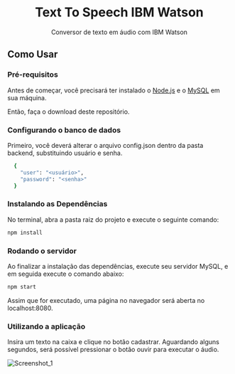<h1 align="center">  Text To Speech IBM Watson</h1>
<p align="center"> Conversor de texto em áudio com IBM Watson</p>

## Como Usar

### Pré-requisitos
Antes de começar, você precisará ter instalado o [Node.js](https://nodejs.org/en/) e o [MySQL](https://www.mysql.com/) em sua máquina.

Então, faça o download deste repositório.

### Configurando o banco de dados
Primeiro, você deverá alterar o arquivo config.json dentro da pasta backend, substituindo usuário e senha.

```bash
  {
    "user": "<usuário>",
    "password": "<senha>"
  }
```


### Instalando as Dependências

No terminal, abra a pasta raiz do projeto e execute o seguinte comando:

```sh
npm install
```
### Rodando o servidor

Ao finalizar a instalação das dependências, execute seu servidor MySQL, e em seguida execute o comando abaixo:

```sh
npm start
```

Assim que for executado, uma página no navegador será aberta no localhost:8080.

### Utilizando a aplicação

Insira um texto na caixa e clique no botão cadastrar. Aguardando alguns segundos, será possível pressionar o botão ouvir para executar o áudio.

![Screenshot_1](https://user-images.githubusercontent.com/52762669/99740034-e46ca900-2aac-11eb-892d-5f4cd9da48e4.jpg)

